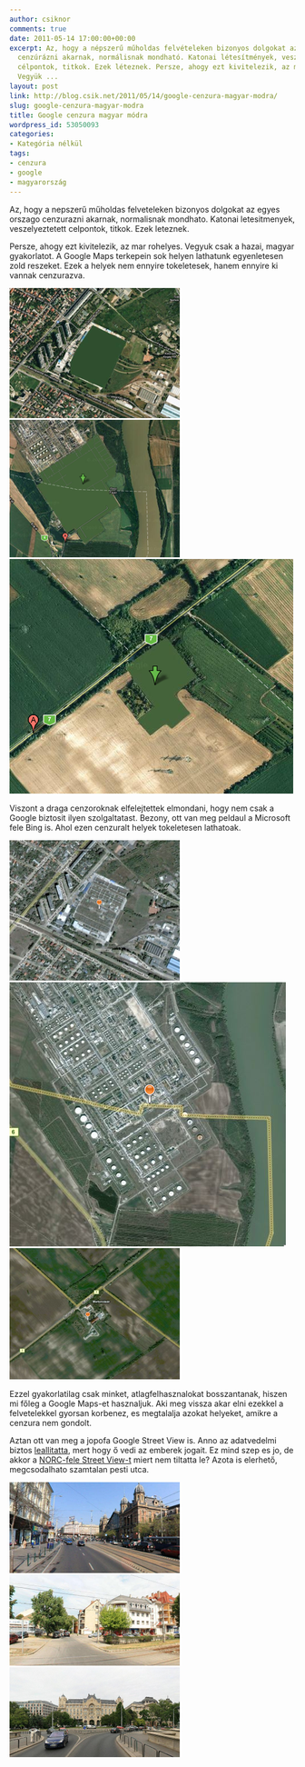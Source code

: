 ```yaml
---
author: csiknor
comments: true
date: 2011-05-14 17:00:00+00:00
excerpt: Az, hogy a népszerű műholdas felvételeken bizonyos dolgokat az egyes országo
  cenzúrázni akarnak, normálisnak mondható. Katonai létesítmények, veszélyeztetett
  célpontok, titkok. Ezek léteznek. Persze, ahogy ezt kivitelezik, az már röhelyes.
  Vegyük ...
layout: post
link: http://blog.csik.net/2011/05/14/google-cenzura-magyar-modra/
slug: google-cenzura-magyar-modra
title: Google cenzura magyar módra
wordpress_id: 53050093
categories:
- Kategória nélkül
tags:
- cenzura
- google
- magyarország
---
```


Az, hogy a nepszerű műholdas felveteleken bizonyos dolgokat az egyes orszago cenzurazni akarnak, normalisnak mondhato. Katonai letesitmenyek, veszelyeztetett celpontok, titkok. Ezek leteznek.

Persze, ahogy ezt kivitelezik, az mar rohelyes. Vegyuk csak a hazai, magyar gyakorlatot. A Google Maps terkepein sok helyen lathatunk egyenletesen zold reszeket. Ezek a helyek nem ennyire tokeletesek, hanem ennyire ki vannak cenzurazva.

[![Google_maps_-_budapest](/images/google_maps_-_budapest-scaled1000-w=300.png)](/images/google_maps_-_budapest-scaled1000.png)[![Google_maps_-_olajfinomito](/images/google_maps_-_olajfinomito-scaled1000-w=300.png)](/images/google_maps_-_olajfinomito-scaled1000.png)![Google_maps_-_puszta](/images/google_maps_-_puszta-scaled500.png)

Viszont a draga cenzoroknak elfelejtettek elmondani, hogy nem csak a Google biztosit ilyen szolgaltatast. Bezony, ott van meg peldaul a Microsoft fele Bing is. Ahol ezen cenzuralt helyek tokeletesen lathatoak.

[![Bing_maps_-_budapest](/images/bing_maps_-_budapest-scaled1000-w=300.png)](/images/bing_maps_-_budapest-scaled1000.png)![Bing_maps_-_olajfinomito](/images/bing_maps_-_olajfinomito-scaled500.png)[![Bing_maps_-_puszta](/images/bing_maps_-_puszta-scaled1000-w=300.png)](/images/bing_maps_-_puszta-scaled1000.png)

Ezzel gyakorlatilag csak minket, atlagfelhasznalokat bosszantanak, hiszen mi főleg a Google Maps-et hasznaljuk. Aki meg vissza akar elni ezekkel a felvetelekkel gyorsan korbenez, es megtalalja azokat helyeket, amikre a cenzura nem gondolt.

Aztan ott van meg a jopofa Google Street View is. Anno az adatvedelmi biztos [leallitatta](http://index.hu/tech/2009/06/19/a_google_budapesten_is_leallitotta_a_street_view-t/), mert hogy ő vedi az emberek jogait. Ez mind szep es jo, de akkor a [NORC-fele Street View-t](http://www.norc.hu/street-view/) miert nem tiltatta le? Azota is elerhető, megcsodalhato szamtalan pesti utca.

[![Norc_2](/images/norc_2-scaled1000-w=300.png)](/images/norc_2-scaled1000.png)[![Norc_3](/images/norc_3-scaled1000-w=300.png)](/images/norc_3-scaled1000.png)[![Norc_1](/images/norc_1-scaled1000-w=300.png)](/images/norc_1-scaled1000.png)
